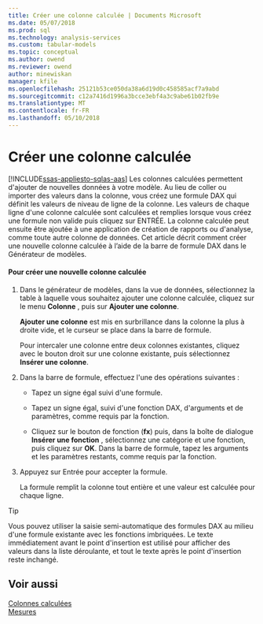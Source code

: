 ```yaml
---
title: Créer une colonne calculée | Documents Microsoft
ms.date: 05/07/2018
ms.prod: sql
ms.technology: analysis-services
ms.custom: tabular-models
ms.topic: conceptual
ms.author: owend
ms.reviewer: owend
author: minewiskan
manager: kfile
ms.openlocfilehash: 25121b53ce050da38a6d19d0c458585acf7a9abd
ms.sourcegitcommit: c12a7416d1996a3bcce3ebf4a3c9abe61b02fb9e
ms.translationtype: MT
ms.contentlocale: fr-FR
ms.lasthandoff: 05/10/2018
---
```

# <a name="create-a-calculated-column"></a>Créer une colonne calculée
[!INCLUDE[ssas-appliesto-sqlas-aas](../../includes/ssas-appliesto-sqlas-aas.md)]
  Les colonnes calculées permettent d'ajouter de nouvelles données à votre modèle. Au lieu de coller ou importer des valeurs dans la colonne, vous créez une formule DAX qui définit les valeurs de niveau de ligne de la colonne. Les valeurs de chaque ligne d'une colonne calculée sont calculées et remplies lorsque vous créez une formule non valide puis cliquez sur ENTRÉE. La colonne calculée peut ensuite être ajoutée à une application de création de rapports ou d'analyse, comme toute autre colonne de données. Cet article décrit comment créer une nouvelle colonne calculée à l’aide de la barre de formule DAX dans le Générateur de modèles.  
  
#### <a name="to-create-a-new-calculated-column"></a>Pour créer une nouvelle colonne calculée  
  
1.  Dans le générateur de modèles, dans la vue de données, sélectionnez la table à laquelle vous souhaitez ajouter une colonne calculée, cliquez sur le menu **Colonne** , puis sur **Ajouter une colonne**.  
  
     **Ajouter une colonne** est mis en surbrillance dans la colonne la plus à droite vide, et le curseur se place dans la barre de formule.  
  
     Pour intercaler une colonne entre deux colonnes existantes, cliquez avec le bouton droit sur une colonne existante, puis sélectionnez **Insérer une colonne**.  
  
2.  Dans la barre de formule, effectuez l'une des opérations suivantes :  
  
    -   Tapez un signe égal suivi d'une formule.  
  
    -   Tapez un signe égal, suivi d'une fonction DAX, d'arguments et de paramètres, comme requis par la fonction.  
  
    -   Cliquez sur le bouton de fonction (**fx**) puis, dans la boîte de dialogue **Insérer une fonction** , sélectionnez une catégorie et une fonction, puis cliquez sur **OK**. Dans la barre de formule, tapez les arguments et les paramètres restants, comme requis par la fonction.  
  
3.  Appuyez sur Entrée pour accepter la formule.  
  
     La formule remplit la colonne tout entière et une valeur est calculée pour chaque ligne.  
  
> [!TIP]  
>  Vous pouvez utiliser la saisie semi-automatique des formules DAX au milieu d'une formule existante avec les fonctions imbriquées. Le texte immédiatement avant le point d'insertion est utilisé pour afficher des valeurs dans la liste déroulante, et tout le texte après le point d'insertion reste inchangé.  
  
## <a name="see-also"></a>Voir aussi  
 [Colonnes calculées](../../analysis-services/tabular-models/ssas-calculated-columns.md)   
 [Mesures](../../analysis-services/tabular-models/measures-ssas-tabular.md)  
  
  
